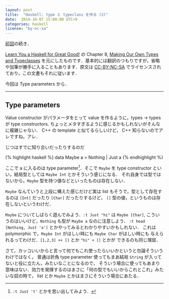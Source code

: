 ```yaml
---
layout: post
title:  "Haskell: type と typeclass を作る (3)"
date:  2014-10-07 15:00:00 UTC+9
categories: haskell
license: "by-nc-sa"
---
```


[前回]({{site.baseurl}}/2014/10/05/learnyouahaskell-making-our-own-types-and-typeclasses-2.html)の続き．

[Learn You a Haskell for Great Good!](http://learnyouahaskell.com/) の Chapter 8, [Making Our Own Types and Typeclasses](http://learnyouahaskell.com/making-our-own-types-and-typeclasses) を元にしたものです．基本的には翻訳のつもりですが，省略や加筆が勝手に入ることもあります．原文は [CC-BY-NC-SA](http://creativecommons.org/licenses/by-nc-sa/3.0/) でライセンスされており，この文書もそれに従います．

今回は Type parameters から．

---

## Type parameters

Value constructor がパラメータをとって value を作るように，types -> types が type constructors.
ちょっとメタすぎるように感じるかもしれないがそんなに複雑じゃない．
C++ の template と似てるらしいけど， C++ 知らないのでアレですね，アレ．

じつはすでに知り合いだったりするのだ

{% highlight haskell %}
data Maybe a = Nothing | Just a
{% endhighlight %}

ここで a に入るのは type parameter[^rem_0]．そこで `Maybe` を type constructor
といい，結局型としては `Maybe Int` とかそういう感じになる．
それ自身では型ではないから，`Maybe` 型を持つ値などといったものは存在しない．

`Maybe` なんていうと上段に構えた感じだけど実は list もそうで，型として存在するのは `[Int]` だったり `[Char]` だったりするけど，
`[]` 型の値，というものは存在しないというわけだ．

`Maybe` についてしばらく遊んでみよう．`:t Just "hi"` は `Maybe [Char]`,
こういうのはいいけど，`Nothing` も型が `Maybe a` なのに注意しよう．
`:t head [Nothing, Just 'a']` とかやってみるとわかりやすいかもしれない．
これは polymorphic で，`Maybe Int` がほしい時にも `Maybe Char` がほしい時にも
与えられるってわけだ．`[1,2,3] ++ []` とか `"hi" + []` とかが
できるのも同じ理屈．

さて，カッコいいからと言って何でもこれ使ったらいいかというと勿論そういうわけではなく，
普通は折角 type parameter 使ってもまあ結局 `String` が入ってないと役に立たん，みたいなことになるので，
そういう場合に使ってもあまり意味はない．効力を発揮するのはまさに「何の型でもいいからこれとこれ」みたいな奴の時で，
list とか `Maybe` とかはまさにそういう場合にあたる．


[^rem_0]: `:t Just 't'` とかを思い出してみよう．
